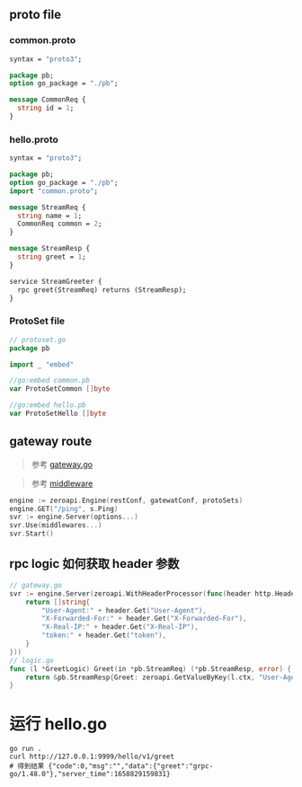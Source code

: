 ## proto file

### common.proto

```protobuf
syntax = "proto3";

package pb;
option go_package = "./pb";

message CommonReq {
  string id = 1;
}

```

### hello.proto

```protobuf
syntax = "proto3";

package pb;
option go_package = "./pb";
import "common.proto";

message StreamReq {
  string name = 1;
  CommonReq common = 2;
}

message StreamResp {
  string greet = 1;
}

service StreamGreeter {
  rpc greet(StreamReq) returns (StreamResp);
}
```

### ProtoSet file

```go
// protoset.go
package pb

import _ "embed"

//go:embed common.pb
var ProtoSetCommon []byte

//go:embed hello.pb
var ProtoSetHello []byte
```

## gateway route

> 参考 [gateway.go](internal/server/gateway.go)

> 参考 [middleware](internal/middleware/printLogMiddleware.go)

```go
engine := zeroapi.Engine(restConf, gatewatConf, protoSets)
engine.GET("/ping", s.Ping)
svr := engine.Server(options...)
svr.Use(middlewares...)
svr.Start()
```

## rpc logic 如何获取 header 参数
```go
// gateway.go
svr := engine.Server(zeroapi.WithHeaderProcessor(func(header http.Header) []string {
    return []string{
        "User-Agent:" + header.Get("User-Agent"),
        "X-Forwarded-For:" + header.Get("X-Forwarded-For"),
        "X-Real-IP:" + header.Get("X-Real-IP"),
        "token:" + header.Get("token"),
    }
}))
// logic.go
func (l *GreetLogic) Greet(in *pb.StreamReq) (*pb.StreamResp, error) {
    return &pb.StreamResp{Greet: zeroapi.GetValueByKey(l.ctx, "User-Agent")}, nil
}
```

# 运行 hello.go
```shell
go run .
curl http://127.0.0.1:9999/hello/v1/greet
# 得到结果 {"code":0,"msg":"","data":{"greet":"grpc-go/1.48.0"},"server_time":1658829159831}
```